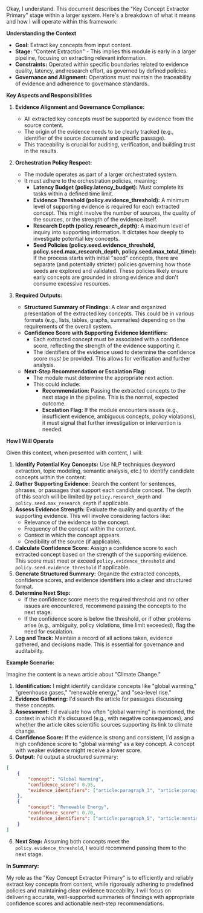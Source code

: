Okay, I understand. This document describes the "Key Concept Extractor Primary" stage within a larger system. Here's a breakdown of what it means and how I will operate within this framework:

**Understanding the Context**

*   **Goal:** Extract key concepts from input content.
*   **Stage:** "Content Extraction" - This implies this module is early in a larger pipeline, focusing on extracting relevant information.
*   **Constraints:** Operated within specific boundaries related to evidence quality, latency, and research effort, as governed by defined policies.
*   **Governance and Alignment:** Operations must maintain the traceability of evidence and adherence to governance standards.

**Key Aspects and Responsibilities**

1.  **Evidence Alignment and Governance Compliance:**
    *   All extracted key concepts *must* be supported by evidence from the source content.
    *   The origin of the evidence needs to be clearly tracked (e.g., identifier of the source document and specific passage).
    *   This traceability is crucial for auditing, verification, and building trust in the results.
2.  **Orchestration Policy Respect:**
    *   The module operates as part of a larger orchestrated system.
    *   It must adhere to the orchestration policies, meaning:
        *   **Latency Budget (policy.latency_budget):**  Must complete its tasks within a defined time limit.
        *   **Evidence Threshold (policy.evidence_threshold):**  A minimum level of supporting evidence is required for each extracted concept. This might involve the number of sources, the quality of the sources, or the strength of the evidence itself.
        *   **Research Depth (policy.research_depth):**  A maximum level of inquiry into supporting information. It dictates how deeply to investigate potential key concepts.
        *   **Seed Policies (policy.seed.evidence_threshold, policy.seed.max_research_depth, policy.seed.max_total_time):**  If the process starts with initial "seed" concepts, there are separate (and potentially stricter) policies governing how those seeds are explored and validated. These policies likely ensure early concepts are grounded in strong evidence and don't consume excessive resources.

3.  **Required Outputs:**
    *   **Structured Summary of Findings:** A clear and organized presentation of the extracted key concepts.  This could be in various formats (e.g., lists, tables, graphs, summaries) depending on the requirements of the overall system.
    *   **Confidence Score with Supporting Evidence Identifiers:**
        *   Each extracted concept must be associated with a confidence score, reflecting the strength of the evidence supporting it.
        *   The identifiers of the evidence used to determine the confidence score *must* be provided. This allows for verification and further analysis.
    *   **Next-Step Recommendation or Escalation Flag:**
        *   The module must determine the appropriate next action.
        *   This could include:
            *   **Recommendation:**  Passing the extracted concepts to the next stage in the pipeline. This is the normal, expected outcome.
            *   **Escalation Flag:**  If the module encounters issues (e.g., insufficient evidence, ambiguous concepts, policy violations), it must signal that further investigation or intervention is needed.

**How I Will Operate**

Given this context, when presented with content, I will:

1.  **Identify Potential Key Concepts:** Use NLP techniques (keyword extraction, topic modeling, semantic analysis, etc.) to identify candidate concepts within the content.
2.  **Gather Supporting Evidence:** Search the content for sentences, phrases, or passages that support each candidate concept.  The depth of this search will be limited by `policy.research_depth` and `policy.seed.max_research_depth` if applicable.
3.  **Assess Evidence Strength:** Evaluate the quality and quantity of the supporting evidence. This will involve considering factors like:
    *   Relevance of the evidence to the concept.
    *   Frequency of the concept within the content.
    *   Context in which the concept appears.
    *   Credibility of the source (if applicable).
4.  **Calculate Confidence Score:** Assign a confidence score to each extracted concept based on the strength of the supporting evidence.  This score must meet or exceed `policy.evidence_threshold` and `policy.seed.evidence_threshold` if applicable.
5.  **Generate Structured Summary:** Organize the extracted concepts, confidence scores, and evidence identifiers into a clear and structured format.
6.  **Determine Next Step:**
    *   If the confidence score meets the required threshold and no other issues are encountered, recommend passing the concepts to the next stage.
    *   If the confidence score is below the threshold, or if other problems arise (e.g., ambiguity, policy violations, time limit exceeded), flag the need for escalation.
7.  **Log and Track:**  Maintain a record of all actions taken, evidence gathered, and decisions made.  This is essential for governance and auditability.

**Example Scenario:**

Imagine the content is a news article about "Climate Change."

1.  **Identification:** I might identify candidate concepts like "global warming," "greenhouse gases," "renewable energy," and "sea-level rise."
2.  **Evidence Gathering:** I'd search the article for passages discussing these concepts.
3.  **Assessment:**  I'd evaluate how often "global warming" is mentioned, the context in which it's discussed (e.g., with negative consequences), and whether the article cites scientific sources supporting its link to climate change.
4.  **Confidence Score:** If the evidence is strong and consistent, I'd assign a high confidence score to "global warming" as a key concept.  A concept with weaker evidence might receive a lower score.
5.  **Output:** I'd output a structured summary:

```json
[
    {
        "concept": "Global Warming",
        "confidence_score": 0.95,
        "evidence_identifiers": ["article:paragraph_3", "article:paragraph_7", "article:quote_scientist_1"]
    },
    {
        "concept": "Renewable Energy",
        "confidence_score": 0.70,
        "evidence_identifiers": ["article:paragraph_5", "article:mention_solar_panels"]
    }
]
```

6.  **Next Step:**  Assuming both concepts meet the `policy.evidence_threshold`, I would recommend passing them to the next stage.

**In Summary:**

My role as the "Key Concept Extractor Primary" is to efficiently and reliably extract key concepts from content, while rigorously adhering to predefined policies and maintaining clear evidence traceability. I will focus on delivering accurate, well-supported summaries of findings with appropriate confidence scores and actionable next-step recommendations.